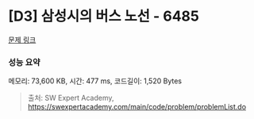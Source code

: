 # [D3] 삼성시의 버스 노선 - 6485 

[문제 링크](https://swexpertacademy.com/main/code/problem/problemDetail.do?contestProbId=AWczm7QaACgDFAWn) 

### 성능 요약

메모리: 73,600 KB, 시간: 477 ms, 코드길이: 1,520 Bytes



> 출처: SW Expert Academy, https://swexpertacademy.com/main/code/problem/problemList.do